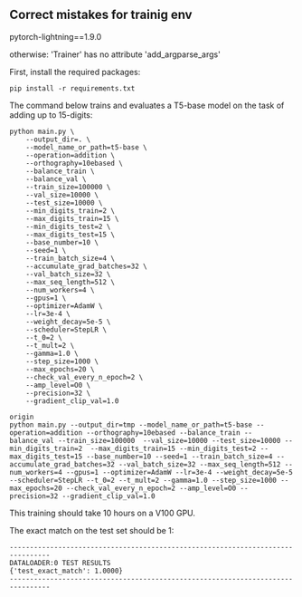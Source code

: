 ## Correct mistakes for trainig env

pytorch-lightning==1.9.0

otherwise: 'Trainer' has no attribute 'add_argparse_args'










First, install the required packages:
```
pip install -r requirements.txt
```

The command below trains and evaluates a T5-base model on the task of adding up to 15-digits:

```
python main.py \
    --output_dir=. \
    --model_name_or_path=t5-base \
    --operation=addition \
    --orthography=10ebased \
    --balance_train \
    --balance_val \
    --train_size=100000 \
    --val_size=10000 \
    --test_size=10000 \
    --min_digits_train=2 \
    --max_digits_train=15 \
    --min_digits_test=2 \
    --max_digits_test=15 \
    --base_number=10 \
    --seed=1 \
    --train_batch_size=4 \
    --accumulate_grad_batches=32 \
    --val_batch_size=32 \
    --max_seq_length=512 \
    --num_workers=4 \
    --gpus=1 \
    --optimizer=AdamW \
    --lr=3e-4 \
    --weight_decay=5e-5 \
    --scheduler=StepLR \
    --t_0=2 \
    --t_mult=2 \
    --gamma=1.0 \
    --step_size=1000 \
    --max_epochs=20 \
    --check_val_every_n_epoch=2 \
    --amp_level=O0 \
    --precision=32 \
    --gradient_clip_val=1.0
```


```
origin
python main.py --output_dir=tmp --model_name_or_path=t5-base --operation=addition --orthography=10ebased --balance_train --balance_val --train_size=100000  --val_size=10000 --test_size=10000 --min_digits_train=2  --max_digits_train=15 --min_digits_test=2 --max_digits_test=15 --base_number=10 --seed=1 --train_batch_size=4 --accumulate_grad_batches=32 --val_batch_size=32 --max_seq_length=512 --num_workers=4 --gpus=1 --optimizer=AdamW --lr=3e-4 --weight_decay=5e-5 --scheduler=StepLR --t_0=2 --t_mult=2 --gamma=1.0 --step_size=1000 --max_epochs=20 --check_val_every_n_epoch=2 --amp_level=O0 --precision=32 --gradient_clip_val=1.0
```
This training should take 10 hours on a V100 GPU.



The exact match on the test set should be 1:
```
--------------------------------------------------------------------------------
DATALOADER:0 TEST RESULTS
{'test_exact_match': 1.0000}
--------------------------------------------------------------------------------
```